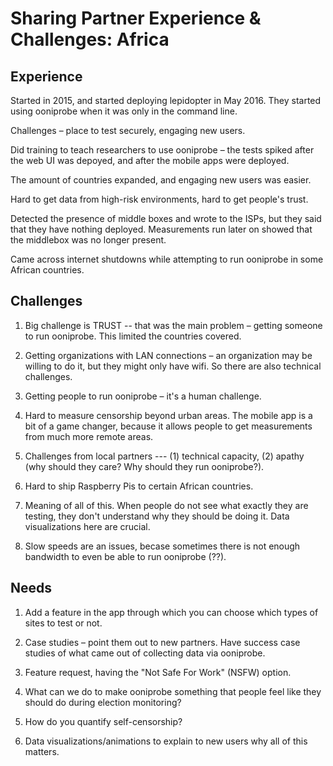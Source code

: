 # Sharing Partner Experience & Challenges: Africa

## Experience

Started in 2015, and started deploying lepidopter in May 2016. They started using ooniprobe when it was only in the command line.

Challenges – place to test securely, engaging new users.

Did training to teach researchers to use ooniprobe – the tests spiked after the web UI was depoyed, and after the mobile apps were deployed.

The amount of countries expanded, and engaging new users was easier.

Hard to get data from high-risk environments, hard to get people's trust.

Detected the presence of middle boxes and wrote to the ISPs, but they said that they have nothing deployed. Measurements run later on showed that the middlebox was no longer present.

Came across internet shutdowns while attempting to run ooniprobe in some African countries.

## Challenges

1. Big challenge is TRUST -- that was the main problem – getting someone to run ooniprobe. This limited the countries covered.

2. Getting organizations with LAN connections – an organization may be willing to do it, but they might only have wifi. So there are also technical challenges.

3. Getting people to run ooniprobe – it's a human challenge.

4. Hard to measure censorship beyond urban areas. The mobile app is a bit of a game changer, because it allows people to get measurements from much more remote areas.

5. Challenges from local partners --- (1) technical capacity, (2) apathy (why should they care? Why should they run ooniprobe?).

6. Hard to ship Raspberry Pis to certain African countries.

7. Meaning of all of this. When people do not see what exactly they are testing, they don't understand why they should be doing it. Data visualizations here are crucial.

8. Slow speeds are an issues, becase sometimes there is not enough bandwidth to even be able to run ooniprobe (??).

## Needs

1. Add a feature in the app through which you can choose which types of sites to test or not.

2. Case studies – point them out to new partners. Have success case studies of what came out of collecting data via ooniprobe.

3. Feature request, having the "Not Safe For Work" (NSFW) option.

4. What can we do to make ooniprobe something that people feel like they should do during election monitoring?

5. How do you quantify self-censorship?

6. Data visualizations/animations to explain to new users why all of this matters.